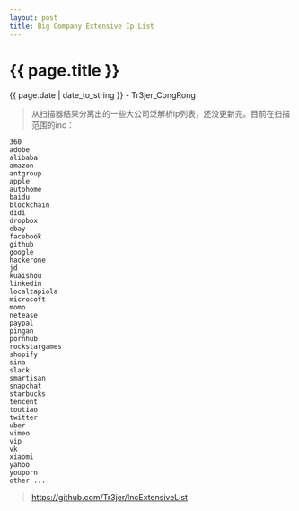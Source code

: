 ```yaml
---
layout: post
title: Big Company Extensive Ip List
---
```


{{ page.title }}
================
<p class="date">{{ page.date | date_to_string }} - Tr3jer_CongRong</p>

> 从扫描器结果分离出的一些大公司泛解析ip列表，还没更新完。目前在扫描范围的inc：

```
360
adobe
alibaba
amazon
antgroup
apple
autohome
baidu
blockchain
didi
dropbox
ebay
facebook
github
google
hackerone
jd
kuaishou
linkedin
localtapiola
microsoft
momo
netease
paypal
pingan
pornhub
rockstargames
shopify
sina
slack
smartisan
snapchat
starbucks
tencent
toutiao
twitter
uber
vimeo
vip
vk
xiaomi
yahoo
youporn
other ...
```

> https://github.com/Tr3jer/IncExtensiveList